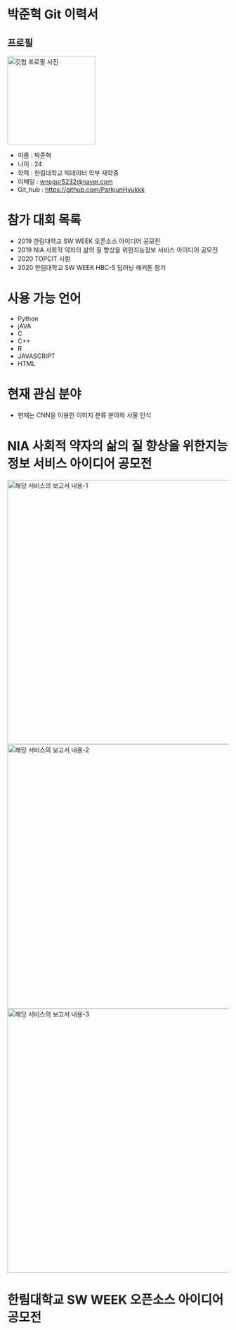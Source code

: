 # 박준혁 Git 이력서

## 프로필
<img alt="깃헙 프로필 사진" src="https://github.com/ParkjunHyukkk/self_report/blob/main/self.jpg" width="200">

* 이름 : 박준혁
* 나이 : 24
* 학력 : 한림대학교 빅데이터 학부 재학중
* 이메일 : wnsgur5232@naver.com
* Git_hub : https://github.com/ParkjunHyukkk

# 참가 대회 목록
* 2019 한림대학교 SW WEEK 오픈소스 아이디어 공모전
* 2019 NIA 사회적 약자의 삶의 질 향상을 위한지능정보 서비스 아이디어 공모전
* 2020 TOPCIT 시험
* 2020 한림대학교 SW WEEK HBC-5 딥러닝 해커톤 참가

# 사용 가능 언어
* Python
* jAVA
* C
* C++
* R
* JAVASCRIPT
* HTML

# 현재 관심 분야
* 현재는 CNN을 이용한 이미지 분류 분야와 사물 인식

# NIA 사회적 약자의 삶의 질 향상을 위한지능정보 서비스 아이디어 공모전 
<img alt="해당 서비스의 보고서 내용-1" src="https://github.com/ParkjunHyukkk/self_report/blob/main/A.PNG" width="600">
<img alt="해당 서비스의 보고서 내용-2" src="https://github.com/ParkjunHyukkk/self_report/blob/main/B.PNG" width="600">
<img alt="해당 서비스의 보고서 내용-3" src="https://github.com/ParkjunHyukkk/self_report/blob/main/C.PNG" width="600">

# 한림대학교 SW WEEK 오픈소스 아이디어 공모전









